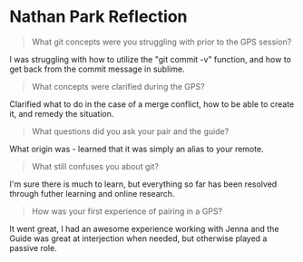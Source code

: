 # Nathan Park Reflection

>What git concepts were you struggling with prior to the GPS session?

I was struggling with how to utilize the "git commit -v" function, and how to get back from the commit message in sublime.

>What concepts were clarified during the GPS?

Clarified what to do in the case of a merge conflict, how to be able to create it, and remedy the situation.

>What questions did you ask your pair and the guide?

What origin was - learned that it was simply an alias to your remote.

>What still confuses you about git?

I'm sure there is much to learn, but everything so far has been resolved through futher learning and online research.

>How was your first experience of pairing in a GPS?

It went great, I had an awesome experience working with Jenna and the Guide was great at interjection when needed, but otherwise played a passive role.
